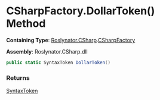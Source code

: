 # CSharpFactory\.DollarToken\(\) Method

**Containing Type**: [Roslynator.CSharp](../../README.md)\.[CSharpFactory](../README.md)

**Assembly**: Roslynator\.CSharp\.dll

```csharp
public static SyntaxToken DollarToken()
```

### Returns

[SyntaxToken](https://docs.microsoft.com/en-us/dotnet/api/microsoft.codeanalysis.syntaxtoken)

